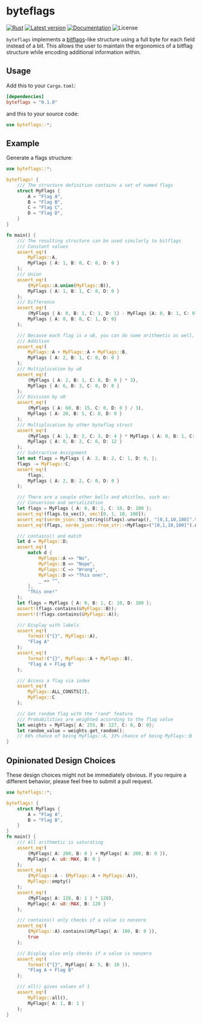 # byteflags

[![Rust](https://github.com/asimon-1/byteflags/workflows/Rust/badge.svg)](https://github.com/asimon-1/byteflags/actions)
[![Latest version](https://img.shields.io/crates/v/byteflags.svg)](https://crates.io/crates/byteflags)
[![Documentation](https://docs.rs/byteflags/badge.svg)](https://docs.rs/byteflags)
![License](https://img.shields.io/crates/l/byteflags.svg)

`byteflags` implements a [bitflags](https://docs.rs/bitflags/latest/bitflags/)-like structure using a full byte for each field instead of a bit. This allows the user to maintain the ergonomics of a bitflag structure while encoding additional information within.

## Usage

Add this to your `Cargo.toml`:

```toml
[dependencies]
byteflags = "0.1.0"
```

and this to your source code:

```rust
use byteflags::*;
```

## Example

Generate a flags structure:

```rust
use byteflags::*;

byteflags! {
    /// The structure definition contains a set of named flags
    struct MyFlags {
        A = "Flag A",
        B = "Flag B",
        C = "Flag C",
        D = "Flag D",
    }
}

fn main() {
    /// The resulting structure can be used similarly to bitflags
    /// Constant values
    assert_eq!(
        MyFlags::A,
        MyFlags { A: 1, B: 0, C: 0, D: 0 }
    );
    /// Union
    assert_eq!(
        (MyFlags::A.union(MyFlags::B)),
        MyFlags { A: 1, B: 1, C: 0, D: 0 }
    );
    /// Difference
    assert_eq!(
        (MyFlags { A: 0, B: 1, C: 1, D: 1} - MyFlags {A: 0, B: 1, C: 0, D: 1 }),
        MyFlags { A: 0, B: 0, C: 1, D: 0}
    );

    /// Because each flag is a u8, you can do some arithmetic as well, including but not limited to:
    /// Addition
    assert_eq!(
        MyFlags::A + MyFlags::A + MyFlags::B,
        MyFlags { A: 2, B: 1, C: 0, D: 0 }
    );
    /// Multiplication by u8
    assert_eq!(
        (MyFlags { A: 2, B: 1, C: 0, D: 0 } * 3),
        MyFlags { A: 6, B: 3, C: 0, D: 0 }
    );
    /// Division by u8
    assert_eq!(
        (MyFlags { A: 60, B: 15, C: 0, D: 0 } / 3),
        MyFlags { A: 20, B: 5, C: 0, D: 0 }
    );
    /// Multiplication by other byteflag struct
    assert_eq!(
        (MyFlags { A: 1, B: 2, C: 3, D: 4 } * MyFlags { A: 0, B: 1, C: 2, D: 3 }),
        MyFlags { A: 0, B: 2, C: 6, D: 12 }
    );
    /// Subtractive Assignment
    let mut flags = MyFlags { A: 2, B: 2, C: 1, D: 0, };
    flags -= MyFlags::C;
    assert_eq!(
        flags,
        MyFlags { A: 2, B: 2, C: 0, D: 0 }
    );

    /// There are a couple other bells and whistles, such as:
    /// Conversion and serialization
    let flags = MyFlags { A: 0, B: 1, C: 10, D: 100 };
    assert_eq!(flags.to_vec(), vec![0, 1, 10, 100]);
    assert_eq!(serde_json::to_string(&flags).unwrap(), "[0,1,10,100]".to_string());
    assert_eq!(flags, serde_json::from_str::<MyFlags>("[0,1,10,100]").unwrap());

    /// contains() and match
    let d = MyFlags::D;
    assert_eq!(
        match d {
            MyFlags::A => "No",
            MyFlags::B => "Nope",
            MyFlags::C => "Wrong",
            MyFlags::D => "This one!",
            _ => "",
        },
        "This one!"
    );
    let flags = MyFlags { A: 0, B: 1, C: 10, D: 100 };
    assert!(flags.contains(&MyFlags::B));
    assert!(!flags.contains(&MyFlags::A));

    /// Display with labels
    assert_eq!(
        format!("{}", MyFlags::A),
        "Flag A"
    );
    assert_eq!(
        format!("{}", MyFlags::A + MyFlags::B),
        "Flag A + Flag B"
    );

    /// Access a flag via index
    assert_eq!(
        MyFlags::ALL_CONSTS[2],
        MyFlags::C
    );

    /// Get random flag with the "rand" feature
    /// Probabilities are weighted according to the flag value
    let weights = MyFlags{ A: 255, B: 127, C: 0, D: 0};
    let random_value = weights.get_random();
    // 66% chance of being MyFlags::A, 33% chance of being MyFlags::B
}

```

## Opinionated Design Choices

These design choices might not be immediately obvious. If you require a different behavior, please feel free to submit a pull request.

```rust
use byteflags::*;

byteflags! {
    struct MyFlags {
        A = "Flag A",
        B = "Flag B",
    }
}
fn main() {
    /// All arithmetic is saturating
    assert_eq!(
        (MyFlags{ A: 200, B: 0 } + MyFlags{ A: 200, B: 0 }),
        MyFlags{ A: u8::MAX, B: 0 }
    );
    assert_eq!(
        (MyFlags::A - (MyFlags::A + MyFlags::A)),
        MyFlags::empty()
    );
    assert_eq!(
        (MyFlags{ A: 128, B: 1 } * 128),
        MyFlags{ A: u8::MAX, B: 128 }
    );

    /// contains() only checks if a value is nonzero
    assert_eq!(
        (MyFlags::A).contains(&MyFlags{ A: 100, B: 0 }),
        true
    );

    /// Display also only checks if a value is nonzero
    assert_eq!(
        format!("{}", MyFlags{ A: 5, B: 10 }),
        "Flag A + Flag B"
    );

    /// all() gives values of 1
    assert_eq!(
        MyFlags::all(),
        MyFlags{ A: 1, B: 1 }
    );
}
```
